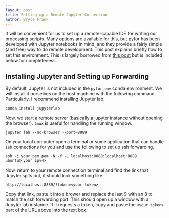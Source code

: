 ```yaml
---
layout: post
title: Setting up a Remote Jupyter Connection
author: Bryce Frank
---
```


It will be convenient for us to set up a remote-capable IDE for writing our processing scripts. Many options are available for this, but pyfor has been developed with Jupyter notebooks in mind, and they provide a fairly simple (and free) way to do remote development. This post explains briefly how to set this environment. This is largely borrowed from [this post](https://amber-md.github.io/pytraj/latest/tutorials/remote_jupyter_notebook) but is included below for completeness.

## Installing Jupyter and Setting up Forwarding

By default, Jupyter is not included in the `pyfor_env` conda environment. We will install it ourselves on the host machine with the following command. Particularly, I recommend installing Jupyter lab.

```{bash}
conda install jupyterlab
```

Now, we start a remote server (basically a jupyter instance without opening the browser). `tmux` is useful for handling the running window.

```{bash}
jupyter lab --no-browser --port=8889
```

On your local computer open a terminal or some application that can handle `ssh` connections for you and use the following to set up ssh forwarding.

```{bash}
ssh -i your_pem.pem -N -f -L localhost:8888:localhost:8889 ubuntu@<your ipv4>
```

Now, return to your remote connection terminal and find the link that Jupyter spits out, it should look something like

```
http://localhost:8889/?token=<your token>
```

Copy that link, paste it into a brower and replace the last 9 with an 8 to match the ssh forwarding port. This should open up a window with a Jupyter lab instance. If it requests a token, copy and paste the `<your token>` part of the URL above into the text box.
